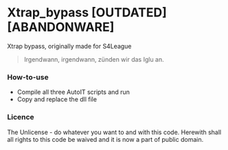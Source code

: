 # Xtrap_bypass [OUTDATED] [ABANDONWARE]
Xtrap bypass, originally made for S4League

> Irgendwann, irgendwann, zünden wir das Iglu an.

### How-to-use
* Compile all three AutoIT scripts and run
* Copy and replace the dll file

### Licence
The Unlicense - do whatever you want to and with this code.
Herewith shall all rights to this code be waived and it is now a part of public domain.
